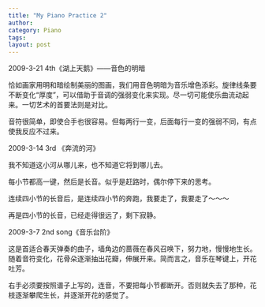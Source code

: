 ```yaml
---
title: "My Piano Practice 2"
author:
category: Piano
tags: 
layout: post
---
```

2009-3-21 4th《湖上天鹅》——音色的明暗

恰如画家用明和暗绘制美丽的图画，我们用音色明暗为音乐增色添彩。旋律线条要不断变化“厚度”，可以借助于音调的强弱变化来实现。尽一切可能使乐曲流动起来。一切艺术的首要法则是对比。

音符很简单，即使合手也很容易。但每两行一变，后面每行一变的强弱不同，有点使我反应不过来。

2009-3-14 3rd 《奔流的河》

我不知道这小河从哪儿来，也不知道它将到哪儿去。

每小节都高一键，然后是长音。似乎是赶路时，偶尔停下来的思考。

连续四小节的长音后，是连续四小节的奔跑，我要走了，我要走了～～～

再是四小节的长音，已经走得很远了，剩下寂静。

2009-3-7 2nd song《音乐台阶》

这是首适合春天弹奏的曲子，墙角边的蔷薇在春风召唤下，努力地，慢慢地生长。随着音符变化，花骨朵逐渐抽出花瓣，伸展开来。简而言之，音乐在琴键上，开花吐芳。

右手必须要按照谱子上写的，连音，不要把每小节都断开。否则就失去了那种，花枝逐渐攀爬生长，并逐渐开花的感觉了。

